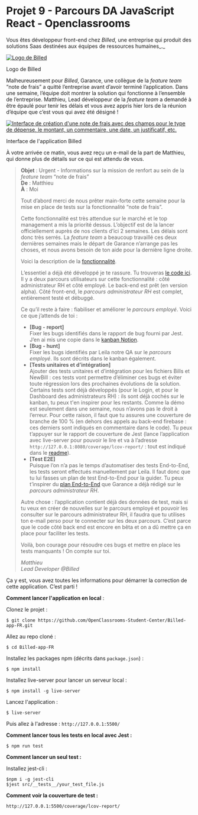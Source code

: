 
# Projet 9 - Parcours DA JavaScript React - Openclassrooms

Vous êtes développeur front-end chez  _Billed_, une entreprise qui produit des solutions Saas destinées aux équipes de ressources humaines_._

[![Logo de Billed](https://user.oc-static.com/upload/2020/08/14/1597396368627_image2.png)](https://user.oc-static.com/upload/2020/08/14/1597396368627_image2.png)

Logo de Billed

Malheureusement pour  _Billed_, Garance, une collègue de la  _feature team_  “note de frais” a quitté l’entreprise avant d’avoir terminé l’application. Dans une semaine, l’équipe doit montrer la solution qui fonctionne à l’ensemble de l’entreprise. Matthieu, Lead développeur de la  _feature team_  a demandé à être épaulé pour tenir les délais et vous avez appris hier lors de la réunion d’équipe que c’est vous qui avez été désigné !

[![Interface de création d'une note de frais avec des champs pour le type de dépense, le montant, un commentaire, une date, un justificatif, etc.](https://user.oc-static.com/upload/2020/08/14/15973967670682_image1.png)](https://user.oc-static.com/upload/2020/08/14/15973967670682_image1.png)

Interface de l'application Billed

À votre arrivée ce matin, vous avez reçu un e-mail de la part de Matthieu, qui donne plus de détails sur ce qui est attendu de vous.

> **Objet** : Urgent - Informations sur la mission de renfort au sein de la  _feature team_ “note de frais”  
> **De**  : Matthieu  
> **À**  : Moi
> 
> Tout d’abord merci de nous prêter main-forte cette semaine pour la mise en place de tests sur la fonctionnalité “note de frais”.
> 
> Cette fonctionnalité est très attendue sur le marché et le top management a mis la priorité dessus. L’objectif est de la lancer officiellement auprès de nos clients d’ici 2 semaines. Les délais sont donc très serrés. La  _feature team_  a beaucoup travaillé ces deux dernières semaines mais le départ de Garance n’arrange pas les choses, et nous avons besoin de ton aide pour la dernière ligne droite.
> 
> Voici la description de la  [fonctionnalité](https://s3-eu-west-1.amazonaws.com/course.oc-static.com/projects/Front-End+V2/P7+Tests/Billed+-+Description+des+fonctionnalite%CC%81s.pdf).
> 
> L’essentiel a déjà été développé je te rassure. Tu trouveras  [le code ici](https://github.com/OpenClassrooms-Student-Center/Billed-app-FR). Il y a deux parcours utilisateurs sur cette fonctionnalité : côté administrateur RH et côté employé. Le back-end est prêt (en version alpha). Côté front-end, le  _parcours_  _administrateur RH_  est complet, entièrement testé et débuggé.
> 
> Ce qu’il reste à faire : fiabiliser et améliorer le  _parcours employé_. Voici ce que j’attends de toi :
> 
> -   **[Bug - report]**  
>     Fixer les bugs identifiés dans le rapport de bug fourni par Jest. J’en ai mis une copie dans le  [kanban Notion](https://www.notion.so/openclassrooms/a7a612fc166747e78d95aa38106a55ec?v=2a8d3553379c4366b6f66490ab8f0b90).
> -   **[Bug - hunt]**  
>     Fixer les bugs identifiés par Leila notre QA sur le  _parcours employé_. Ils sont décrits dans le kanban également.
> -   **[Tests unitaires et d’intégration]**  
>     Ajouter des tests unitaires et d’intégration pour les fichiers Bills et NewBill : ces tests vont permettre d’éliminer ces bugs et éviter toute régression lors des prochaines évolutions de la solution. Certains tests sont déjà développés (pour le Login, et pour le Dashboard des administrateurs RH) : ils sont déjà cochés sur le kanban, tu peux t'en inspirer pour les restants. Comme la démo est seulement dans une semaine, nous n’avons pas le droit à l’erreur. Pour cette raison, il faut que tu assures une couverture de branche de 100 % (en dehors des appels au back-end firebase : ces derniers sont indiqués en commentaire dans le code). Tu peux t’appuyer sur le rapport de couverture de Jest (lance l’application avec live-server pour pouvoir le lire et va à l’adresse `http://127.0.0.1:8080/coverage/lcov-report/` : tout est indiqué dans le  [readme](https://github.com/OpenClassrooms-Student-Center/P6-front-end-testing)).
> -   **[Test E2E]**  
>     Puisque l’on n’a pas le temps d’automatiser des tests End-to-End, les tests seront effectués manuellement par Leila. Il faut donc que tu lui fasses un plan de test End-to-End pour la guider. Tu peux t’inspirer du  [plan End-to-End](https://s3-eu-west-1.amazonaws.com/course.oc-static.com/projects/Front-End+V2/P7+Tests/Billed+-+E2E+parcours+administrateur.pdf)  que Garance a déjà rédigé sur le  _parcours administrateur RH_.
> 
> Autre chose : l’application contient déjà des données de test, mais si tu veux en créer de nouvelles sur le parcours employé et pouvoir les consulter sur le parcours administrateur RH, il faudra que tu utilises ton e-mail perso pour te connecter sur les deux parcours. C’est parce que le code côté back end est encore en bêta et on a dû mettre ça en place pour faciliter les tests.
> 
> Voilà, bon courage pour résoudre ces bugs et mettre en place les tests manquants ! On compte sur toi.
> 
> _Matthieu_  
> _Lead Developer @Billed_

Ça y est, vous avez toutes les informations pour démarrer la correction de cette application. C’est parti !


**Comment lancer l'application en local** :

Clonez le projet :
```
$ git clone https://github.com/OpenClassrooms-Student-Center/Billed-app-FR.git
```

Allez au repo cloné :
```
$ cd Billed-app-FR
```

Installez les packages npm (décrits dans `package.json`) :
```
$ npm install
```

Installez live-server pour lancer un serveur local :
```
$ npm install -g live-server
```

Lancez l'application :
```
$ live-server
```

Puis allez à l'adresse : `http://127.0.0.1:5500/`


**Comment lancer tous les tests en local avec Jest :**

```
$ npm run test
```

**Comment lancer un seul test :**

Installez jest-cli :

```
$npm i -g jest-cli
$jest src/__tests__/your_test_file.js
```

**Comment voir la couverture de test :**

`http://127.0.0.1:5500/coverage/lcov-report/`

